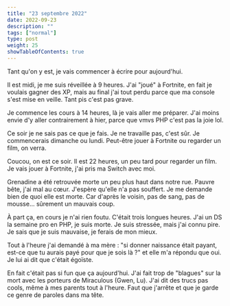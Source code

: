 ```yaml
---
title: "23 septembre 2022"
date: 2022-09-23
description: ""
tags: ["normal"]
type: post
weight: 25
showTableOfContents: true
---
```


Tant qu'on y est, je vais commencer à écrire pour aujourd'hui.

Il est midi, je me suis réveillée à 9 heures. J'ai "joué" à Fortnite, en fait je voulais gagner des XP, mais au final j'ai tout perdu parce que ma console s'est mise en veille. Tant pis c'est pas grave.

Je commence les cours à 14 heures, là je vais aller me préparer. J'ai moins envie d'y aller contrairement à hier, parce que vmvs PHP c'est pas la joie lol.

Ce soir je ne sais pas ce que je fais. Je ne travaille pas, c'est sûr. Je commencerais dimanche ou lundi. Peut-être jouer à Fortnite ou regarder un film, on verra.

Coucou, on est ce soir. Il est 22 heures, un peu tard pour regarder un film. Je vais jouer à Fortnite, j'ai pris ma Switch avec moi.

Grenadine a été retrouvée morte un peu plus haut dans notre rue. Pauvre bête, j'ai mal au cœur. J'espère qu'elle n'a pas souffert. Je me demande bien de quoi elle est morte. Car d'après le voisin, pas de sang, pas de mousse... sûrement un mauvais coup.

À part ça, en cours je n'ai rien foutu. C'était trois longues heures. J'ai un DS la semaine pro en PHP, je suis morte. Je suis stressée, mais j'ai connu pire. Je sais que je suis mauvaise, je ferais de mon mieux.

Tout à l'heure j'ai demandé à ma mère : "si donner naissance était payant, est-ce que tu aurais payé pour que je sois là ?" et elle m'a répondu que oui. Je lui ai dit que c'était égoïste.

En fait c'était pas si fun que ça aujourd'hui. J'ai fait trop de "blagues" sur la mort avec les porteurs de Miraculous (Gwen, Lu). J'ai dit des trucs pas cools, même à mes parents tout à l'heure. Faut que j'arrête et que je garde ce genre de paroles dans ma tête.